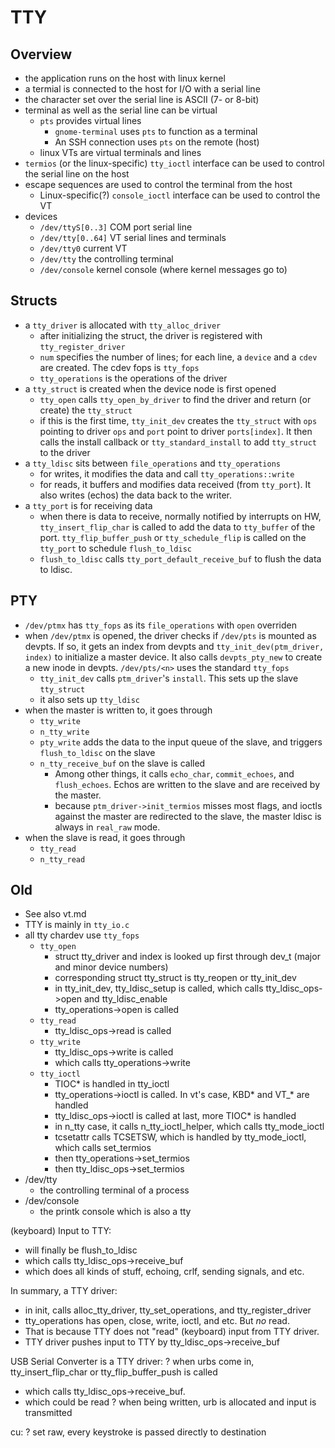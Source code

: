 TTY
===

## Overview

- the application runs on the host with linux kernel
- a termial is connected to the host for I/O with a serial line
- the character set over the serial line is ASCII (7- or 8-bit)
- terminal as well as the serial line can be virtual
  - `pts` provides virtual lines
    - `gnome-terminal` uses `pts` to function as a terminal
    - An SSH connection uses `pts` on the remote (host)
  - linux VTs are virtual terminals and lines
- `termios` (or the linux-specific) `tty_ioctl` interface can be used to control
  the serial line on the host
- escape sequences are used to control the terminal from the host
  - Linux-specific(?) `console_ioctl` interface can be used to control the VT
- devices
  - `/dev/ttyS[0..3]` COM port serial line
  - `/dev/tty[0..64]` VT serial lines and terminals
  - `/dev/tty0` current VT
  - `/dev/tty` the controlling terminal
  - `/dev/console` kernel console (where kernel messages go to)

## Structs

- a `tty_driver` is allocated with `tty_alloc_driver`
  - after initializing the struct, the driver is registered with
    `tty_register_driver`
  - `num` specifies the number of lines; for each line, a `device` and a
    `cdev` are created.  The cdev fops is `tty_fops`
  - `tty_operations` is the operations of the driver
- a `tty_struct` is created when the device node is first opened
  - `tty_open` calls `tty_open_by_driver` to find the driver and return (or
    create) the `tty_struct`
  - if this is the first time, `tty_init_dev` creates the `tty_struct` with
    `ops` pointing to driver `ops` and `port` point to driver `ports[index]`.
    It then calls the install callback or `tty_standard_install` to add
    `tty_struct` to the driver
- a `tty_ldisc` sits between `file_operations` and `tty_operations`
  - for writes, it modifies the data and call `tty_operations::write`
  - for reads, it buffers and modifies data received (from `tty_port`).  It
    also writes (echos) the data back to the writer.
- a `tty_port` is for receiving data
  - when there is data to receive, normally notified by interrupts on HW,
    `tty_insert_flip_char` is called to add the data to `tty_buffer` of the
    port.  `tty_flip_buffer_push` or `tty_schedule_flip` is called on the
    `tty_port` to schedule `flush_to_ldisc`
  - `flush_to_ldisc` calls `tty_port_default_receive_buf` to flush the data to
    ldisc.

## PTY

- `/dev/ptmx` has `tty_fops` as its `file_operations` with `open` overriden
- when `/dev/ptmx` is opened, the driver checks if `/dev/pts` is mounted as
  devpts.  If so, it gets an index from devpts and
  `tty_init_dev(ptm_driver, index)` to initialize a master device.  It also
  calls `devpts_pty_new` to create a new inode in devpts.  `/dev/pts/<n>` uses
  the standard `tty_fops`
  - `tty_init_dev` calls `ptm_driver`'s `install`.  This sets up the slave
    `tty_struct`
  - it also sets up `tty_ldisc`
- when the master is written to, it goes through
  - `tty_write`
  - `n_tty_write`
  - `pty_write` adds the data to the input queue of the slave, and triggers
    `flush_to_ldisc` on the slave
  - `n_tty_receive_buf` on the slave is called
    - Among other things, it calls `echo_char`, `commit_echoes`, and
      `flush_echoes`.  Echos are written to the slave and are received by the
      master.
    - because `ptm_driver->init_termios` misses most flags, and ioctls against
      the master are redirected to the slave, the master ldisc is always in
      `real_raw` mode.
- when the slave is read, it goes through
  - `tty_read`
  - `n_tty_read`

## Old

- See also vt.md
- TTY is mainly in `tty_io.c`
- all tty chardev use `tty_fops`
  - `tty_open`
    - struct tty_driver and index is looked up first through dev_t (major and minor device numbers)
    - corresponding struct tty_struct is tty_reopen or tty_init_dev
    - in tty_init_dev, tty_ldisc_setup is called, which calls tty_ldisc_ops->open and tty_ldisc_enable
    - tty_operations->open is called
  - `tty_read`
    - tty_ldisc_ops->read is called
  - `tty_write`
    - tty_ldisc_ops->write is called
    - which calls tty_operations->write
  - `tty_ioctl`
    - TIOC* is handled in tty_ioctl
    - tty_operations->ioctl is called.  In vt's case, KBD* and VT_*  are handled
    - tty_ldisc_ops->ioctl is called at last, more TIOC* is handled
    - in n_tty case, it calls n_tty_ioctl_helper, which calls tty_mode_ioctl
    - tcsetattr calls TCSETSW, which is handled by tty_mode_ioctl, which calls set_termios
    - then tty_operations->set_termios
    - then tty_ldisc_ops->set_termios
- /dev/tty
  - the controlling terminal of a process
- /dev/console
  - the printk console which is also a tty


(keyboard) Input to TTY:
- will finally be flush_to_ldisc
- which calls tty_ldisc_ops->receive_buf
- which does all kinds of stuff, echoing, crlf, sending signals, and etc.

In summary, a TTY driver:
- in init, calls alloc_tty_driver, tty_set_operations, and tty_register_driver
- tty_operations has open, close, write, ioctl, and etc.  But _no_ read.
- That is because TTY does not "read" (keyboard) input from TTY driver.
- TTY driver pushes input to TTY by tty_ldisc_ops->receive_buf

USB Serial Converter is a TTY driver:
? when urbs come in, tty_insert_flip_char or tty_flip_buffer_push is called
- which calls tty_ldisc_ops->receive_buf.
- which could be read
? when being written, urb is allocated and input is transmitted

cu:
? set raw, every keystroke is passed directly to destination
